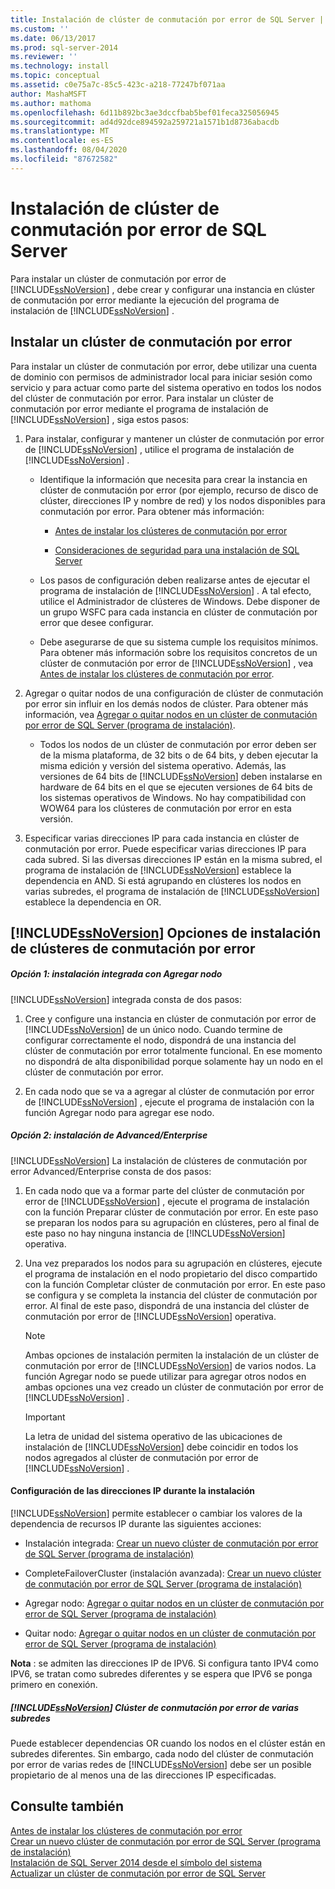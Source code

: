 ```yaml
---
title: Instalación de clúster de conmutación por error de SQL Server | Microsoft Docs
ms.custom: ''
ms.date: 06/13/2017
ms.prod: sql-server-2014
ms.reviewer: ''
ms.technology: install
ms.topic: conceptual
ms.assetid: c0e75a7c-85c5-423c-a218-77247bf071aa
author: MashaMSFT
ms.author: mathoma
ms.openlocfilehash: 6d11b892bc3ae3dccfbab5bef01feca325056945
ms.sourcegitcommit: ad4d92dce894592a259721a1571b1d8736abacdb
ms.translationtype: MT
ms.contentlocale: es-ES
ms.lasthandoff: 08/04/2020
ms.locfileid: "87672582"
---
```

# <a name="sql-server-failover-cluster-installation"></a>Instalación de clúster de conmutación por error de SQL Server
  Para instalar un clúster de conmutación por error de [!INCLUDE[ssNoVersion](../../../includes/ssnoversion-md.md)] , debe crear y configurar una instancia en clúster de conmutación por error mediante la ejecución del programa de instalación de [!INCLUDE[ssNoVersion](../../../includes/ssnoversion-md.md)] .  
  
## <a name="installing-a-failover-cluster"></a>Instalar un clúster de conmutación por error  
 Para instalar un clúster de conmutación por error, debe utilizar una cuenta de dominio con permisos de administrador local para iniciar sesión como servicio y para actuar como parte del sistema operativo en todos los nodos del clúster de conmutación por error. Para instalar un clúster de conmutación por error mediante el programa de instalación de [!INCLUDE[ssNoVersion](../../../includes/ssnoversion-md.md)] , siga estos pasos:  
  
1.  Para instalar, configurar y mantener un clúster de conmutación por error de [!INCLUDE[ssNoVersion](../../../includes/ssnoversion-md.md)] , utilice el programa de instalación de [!INCLUDE[ssNoVersion](../../../includes/ssnoversion-md.md)] .  
  
    -   Identifique la información que necesita para crear la instancia en clúster de conmutación por error (por ejemplo, recurso de disco de clúster, direcciones IP y nombre de red) y los nodos disponibles para conmutación por error. Para obtener más información:  
  
        -   [Antes de instalar los clústeres de conmutación por error](before-installing-failover-clustering.md)  
  
        -   [Consideraciones de seguridad para una instalación de SQL Server](../../install/security-considerations-for-a-sql-server-installation.md)  
  
    -   Los pasos de configuración deben realizarse antes de ejecutar el programa de instalación de [!INCLUDE[ssNoVersion](../../../includes/ssnoversion-md.md)] . A tal efecto, utilice el Administrador de clústeres de Windows. Debe disponer de un grupo WSFC para cada instancia en clúster de conmutación por error que desee configurar.  
  
    -   Debe asegurarse de que su sistema cumple los requisitos mínimos. Para obtener más información sobre los requisitos concretos de un clúster de conmutación por error de [!INCLUDE[ssNoVersion](../../../includes/ssnoversion-md.md)] , vea [Antes de instalar los clústeres de conmutación por error](before-installing-failover-clustering.md).  
  
2.  Agregar o quitar nodos de una configuración de clúster de conmutación por error sin influir en los demás nodos de clúster. Para obtener más información, vea [Agregar o quitar nodos en un clúster de conmutación por error de SQL Server &#40;programa de instalación&#41;](add-or-remove-nodes-in-a-sql-server-failover-cluster-setup.md).  
  
    -   Todos los nodos de un clúster de conmutación por error deben ser de la misma plataforma, de 32 bits o de 64 bits, y deben ejecutar la misma edición y versión del sistema operativo. Además, las versiones de 64 bits de [!INCLUDE[ssNoVersion](../../../includes/ssnoversion-md.md)] deben instalarse en hardware de 64 bits en el que se ejecuten versiones de 64 bits de los sistemas operativos de Windows. No hay compatibilidad con WOW64 para los clústeres de conmutación por error en esta versión.  
  
3.  Especificar varias direcciones IP para cada instancia en clúster de conmutación por error. Puede especificar varias direcciones IP para cada subred. Si las diversas direcciones IP están en la misma subred, el programa de instalación de [!INCLUDE[ssNoVersion](../../../includes/ssnoversion-md.md)] establece la dependencia en AND. Si está agrupando en clústeres los nodos en varias subredes, el programa de instalación de [!INCLUDE[ssNoVersion](../../../includes/ssnoversion-md.md)] establece la dependencia en OR.  
  
## <a name="ssnoversion-failover-cluster-installation-options"></a>[!INCLUDE[ssNoVersion](../../../includes/ssnoversion-md.md)] Opciones de instalación de clústeres de conmutación por error  
  
##### <a name="option-1-integrated-installation-with-add-node"></a>Opción 1: instalación integrada con Agregar nodo  
 [!INCLUDE[ssNoVersion](../../../includes/ssnoversion-md.md)] integrada consta de dos pasos:  
  
1.  Cree y configure una instancia en clúster de conmutación por error de [!INCLUDE[ssNoVersion](../../../includes/ssnoversion-md.md)] de un único nodo. Cuando termine de configurar correctamente el nodo, dispondrá de una instancia del clúster de conmutación por error totalmente funcional. En ese momento no dispondrá de alta disponibilidad porque solamente hay un nodo en el clúster de conmutación por error.  
  
2.  En cada nodo que se va a agregar al clúster de conmutación por error de [!INCLUDE[ssNoVersion](../../../includes/ssnoversion-md.md)] , ejecute el programa de instalación con la función Agregar nodo para agregar ese nodo.  
  
##### <a name="option-2-advancedenterprise-installation"></a>Opción 2: instalación de Advanced/Enterprise  
 [!INCLUDE[ssNoVersion](../../../includes/ssnoversion-md.md)] La instalación de clústeres de conmutación por error Advanced/Enterprise consta de dos pasos:  
  
1.  En cada nodo que va a formar parte del clúster de conmutación por error de [!INCLUDE[ssNoVersion](../../../includes/ssnoversion-md.md)] , ejecute el programa de instalación con la función Preparar clúster de conmutación por error. En este paso se preparan los nodos para su agrupación en clústeres, pero al final de este paso no hay ninguna instancia de [!INCLUDE[ssNoVersion](../../../includes/ssnoversion-md.md)] operativa.  
  
2.  Una vez preparados los nodos para su agrupación en clústeres, ejecute el programa de instalación en el nodo propietario del disco compartido con la función Completar clúster de conmutación por error. En este paso se configura y se completa la instancia del clúster de conmutación por error. Al final de este paso, dispondrá de una instancia del clúster de conmutación por error de [!INCLUDE[ssNoVersion](../../../includes/ssnoversion-md.md)] operativa.  
  
    > [!NOTE]  
    >  Ambas opciones de instalación permiten la instalación de un clúster de conmutación por error de [!INCLUDE[ssNoVersion](../../../includes/ssnoversion-md.md)] de varios nodos. La función Agregar nodo se puede utilizar para agregar otros nodos en ambas opciones una vez creado un clúster de conmutación por error de [!INCLUDE[ssNoVersion](../../../includes/ssnoversion-md.md)] .  
  
    > [!IMPORTANT]  
    >  La letra de unidad del sistema operativo de las ubicaciones de instalación de [!INCLUDE[ssNoVersion](../../../includes/ssnoversion-md.md)] debe coincidir en todos los nodos agregados al clúster de conmutación por error de [!INCLUDE[ssNoVersion](../../../includes/ssnoversion-md.md)] .  
  
#### <a name="ip-address-configuration-during-setup"></a>Configuración de las direcciones IP durante la instalación  
 [!INCLUDE[ssNoVersion](../../../includes/ssnoversion-md.md)] permite establecer o cambiar los valores de la dependencia de recursos IP durante las siguientes acciones:  
  
-   Instalación integrada: [Crear un nuevo clúster de conmutación por error de SQL Server &#40;programa de instalación&#41;](create-a-new-sql-server-failover-cluster-setup.md)  
  
-   CompleteFailoverCluster (instalación avanzada): [Crear un nuevo clúster de conmutación por error de SQL Server &#40;programa de instalación&#41;](create-a-new-sql-server-failover-cluster-setup.md)  
  
-   Agregar nodo: [Agregar o quitar nodos en un clúster de conmutación por error de SQL Server &#40;programa de instalación&#41;](add-or-remove-nodes-in-a-sql-server-failover-cluster-setup.md)  
  
-   Quitar nodo: [Agregar o quitar nodos en un clúster de conmutación por error de SQL Server &#40;programa de instalación&#41;](add-or-remove-nodes-in-a-sql-server-failover-cluster-setup.md)  
  
 **Nota** : se admiten las direcciones IP de IPV6.  Si configura tanto IPV4 como IPV6, se tratan como subredes diferentes y se espera que IPV6 se ponga primero en conexión.  
  
##### <a name="ssnoversion-multi-subnet-failover-cluster"></a>[!INCLUDE[ssNoVersion](../../../includes/ssnoversion-md.md)] Clúster de conmutación por error de varias subredes  
 Puede establecer dependencias OR cuando los nodos en el clúster están en subredes diferentes. Sin embargo, cada nodo del clúster de conmutación por error de varias redes de [!INCLUDE[ssNoVersion](../../../includes/ssnoversion-md.md)] debe ser un posible propietario de al menos una de las direcciones IP especificadas.  
  
## <a name="see-also"></a>Consulte también  
 [Antes de instalar los clústeres de conmutación por error](before-installing-failover-clustering.md)   
 [Crear un nuevo clúster de conmutación por error de SQL Server &#40;programa de instalación&#41;](create-a-new-sql-server-failover-cluster-setup.md)   
 [Instalación de SQL Server 2014 desde el símbolo del sistema](../../../database-engine/install-windows/install-sql-server-from-the-command-prompt.md)   
 [Actualizar un clúster de conmutación por error de SQL Server](../windows/upgrade-a-sql-server-failover-cluster-instance.md)  
  
  
